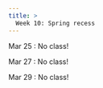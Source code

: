 ```yaml
---
title: >
  Week 10: Spring recess
---
```


Mar 25
: No class!

Mar 27
: No class!

Mar 29
: No class!
